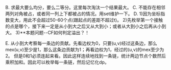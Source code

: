 B. 求最大要么均分，要么二等分。这里每次淘汰一个结果最大。
C. 不能存在相邻两列对角被占，或者同一列上下都被占的情况。用set维护一下。
D. 1)因为坐标指数变大，用此不会超过50-60个点(跟起点的差距不超过t)。
   2)先枚举第一个接触的点是哪个，接下来一定是从小到大之后又从大到小；或者从大到小之后再从小到大。
   3)**本题问题--CF如何判定溢出？！

E. 从小到大考察每一条边的贡献。先看边权为0，只要(u,v)经过这条边，那么mex(u,v)至少是1，那么这条边贡献为1；再看边权为1，经过的(u,v)的mex至少为2。
   但是0和1必须连起来看。因此这样连续地找到一条链，统计两边节点个数然后乘积加和。因此可以枚举每一条链，然后记忆化dp。

